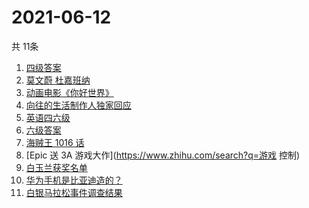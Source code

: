 # 2021-06-12
  共 11条

  <!-- BEGIN -->
  <!-- 最后更新时间:Sat Jun 12 2021 11:08:40 GMT+0000 (Coordinated Universal Time) -->
  1. [四级答案](https://www.zhihu.com/search?q=四级答案)
1. [莫文蔚 杜嘉班纳](https://www.zhihu.com/search?q=莫文蔚)
1. [动画电影《你好世界》](https://www.zhihu.com/search?q=你好世界)
1. [向往的生活制作人独家回应](https://www.zhihu.com/search?q=向往的生活)
1. [英语四六级](https://www.zhihu.com/search?q=四六级)
1. [六级答案](https://www.zhihu.com/search?q=六级答案)
1. [海贼王 1016 话](https://www.zhihu.com/search?q=海贼王)
1. [Epic 送 3A 游戏大作](https://www.zhihu.com/search?q=游戏 控制)
1. [白玉兰获奖名单](https://www.zhihu.com/search?q=白玉兰)
1. [华为手机是比亚迪造的？](https://www.zhihu.com/search?q=华为手机)
1. [白银马拉松事件调查结果](https://www.zhihu.com/search?q=甘肃白银马拉松)
  <!-- END -->
  